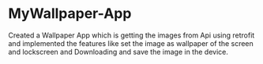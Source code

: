 # MyWallpaper-App
 Created a Wallpaper App which is getting the images from Api using retrofit and implemented the features like set the image as wallpaper of the screen and lockscreen and Downloading and save the image in the device.
